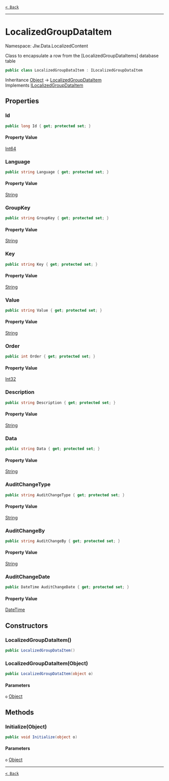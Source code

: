 [`< Back`](./)

---

# LocalizedGroupDataItem

Namespace: Jlw.Data.LocalizedContent

Class to encapsulate a row from the [LocalizedGroupDataItems] database table

```csharp
public class LocalizedGroupDataItem : ILocalizedGroupDataItem
```

Inheritance [Object](https://docs.microsoft.com/en-us/dotnet/api/system.object) → [LocalizedGroupDataItem](./jlw.data.localizedcontent.localizedgroupdataitem)<br>
Implements [ILocalizedGroupDataItem](./jlw.data.localizedcontent.ilocalizedgroupdataitem)

## Properties

### **Id**



```csharp
public long Id { get; protected set; }
```

#### Property Value

[Int64](https://docs.microsoft.com/en-us/dotnet/api/system.int64)<br>

### **Language**



```csharp
public string Language { get; protected set; }
```

#### Property Value

[String](https://docs.microsoft.com/en-us/dotnet/api/system.string)<br>

### **GroupKey**



```csharp
public string GroupKey { get; protected set; }
```

#### Property Value

[String](https://docs.microsoft.com/en-us/dotnet/api/system.string)<br>

### **Key**



```csharp
public string Key { get; protected set; }
```

#### Property Value

[String](https://docs.microsoft.com/en-us/dotnet/api/system.string)<br>

### **Value**



```csharp
public string Value { get; protected set; }
```

#### Property Value

[String](https://docs.microsoft.com/en-us/dotnet/api/system.string)<br>

### **Order**



```csharp
public int Order { get; protected set; }
```

#### Property Value

[Int32](https://docs.microsoft.com/en-us/dotnet/api/system.int32)<br>

### **Description**



```csharp
public string Description { get; protected set; }
```

#### Property Value

[String](https://docs.microsoft.com/en-us/dotnet/api/system.string)<br>

### **Data**



```csharp
public string Data { get; protected set; }
```

#### Property Value

[String](https://docs.microsoft.com/en-us/dotnet/api/system.string)<br>

### **AuditChangeType**



```csharp
public string AuditChangeType { get; protected set; }
```

#### Property Value

[String](https://docs.microsoft.com/en-us/dotnet/api/system.string)<br>

### **AuditChangeBy**



```csharp
public string AuditChangeBy { get; protected set; }
```

#### Property Value

[String](https://docs.microsoft.com/en-us/dotnet/api/system.string)<br>

### **AuditChangeDate**



```csharp
public DateTime AuditChangeDate { get; protected set; }
```

#### Property Value

[DateTime](https://docs.microsoft.com/en-us/dotnet/api/system.datetime)<br>

## Constructors

### **LocalizedGroupDataItem()**



```csharp
public LocalizedGroupDataItem()
```

### **LocalizedGroupDataItem(Object)**



```csharp
public LocalizedGroupDataItem(object o)
```

#### Parameters

`o` [Object](https://docs.microsoft.com/en-us/dotnet/api/system.object)<br>

## Methods

### **Initialize(Object)**



```csharp
public void Initialize(object o)
```

#### Parameters

`o` [Object](https://docs.microsoft.com/en-us/dotnet/api/system.object)<br>

---

[`< Back`](./)
